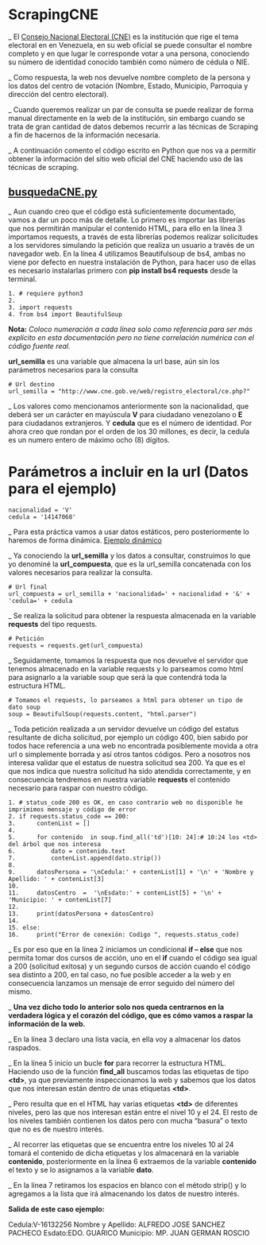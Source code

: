 # ScrapingCNE

_  El [Consejo Nacional Electoral (CNE)](http://www.cne.gob.ve) es la institución que rige el tema electoral en en Venezuela, en su web oficial se puede consultar el nombre completo y en que lugar le corresponde votar a una persona, conociendo su número de identidad conocido también como número de cédula o NIE.

_  Como respuesta, la web nos devuelve nombre completo de la persona y los datos del centro de votación (Nombre, Estado, Municipio, Parroquia y dirección del centro electoral).

_  Cuando queremos realizar un par de consulta se puede realizar de forma manual directamente en la web de la institución, sin embargo cuando se trata de gran cantidad de datos debemos recurrir a las técnicas de Scraping a fin de hacernos de la información necesaria.

_  A continuación comento el código escrito en Python  que nos va a permitir obtener la información del sitio web oficial del CNE haciendo uso de las técnicas de scraping. 

## [busquedaCNE.py](https://github.com/oswaldom-code/ScrapingCNE/blob/master/busquedaCNE.py)

_  Aun cuando creo que el código está suficientemente documentado, vamos a dar un poco más de detalle.
Lo primero es importar las librerías que nos permitirán manipular el contenido HTML, para ello en la línea 3 importamos requests, a través de esta librerías podemos realizar solicitudes a los servidores simulando la petición que realiza un usuario a través de un navegador web. En la línea 4 utilizamos Beautifulsoup de bs4, ambas no viene por defecto en nuestra instalación de Python, para hacer uso de ellas es necesario instalarlas primero con **pip install bs4 requests** desde la terminal.

```
1. # requiere python3
2.
3. import requests
4. from bs4 import BeautifulSoup
```

**Nota:** *Coloco numeración a cada línea solo como referencia para ser más explícito en esta documentación pero no tiene correlación numérica con el código fuente real.*

**url_semilla** es una variable que almacena la url base, aún sin los parámetros necesarios para la consulta

```
# Url destino
url_semilla = "http://www.cne.gob.ve/web/registro_electoral/ce.php?"

```

_  Los valores como mencionamos anteriormente son la nacionalidad, que deberá ser un carácter en mayúscula **V** para ciudadano venezolano o **E** para ciudadanos extranjeros. Y **cedula** que es el número de identidad. Por ahora creo que rondan por el orden de los 30 millones, es decir, la cedula es un numero entero de máximo ocho (8) dígitos.

# Parámetros a incluir en la url (Datos para el ejemplo) 

```
nacionalidad = 'V'
cedula = '14147068'

```
_  Para esta práctica vamos a usar datos estáticos, pero posteriormente lo haremos de forma dinámica. [Ejemplo dinámico](https://github.com/oswaldom-code/ScrapingCNE/blob/master/ejemplo_consulta.py)

_  Ya conociendo la **url_semilla** y los datos a consultar, construimos lo que yo denominé la **url_compuesta**, que es la url_semilla concatenada con los valores necesarios para realizar la consulta.

```
# Url final
url_compuesta = url_semilla + 'nacionalidad=' + nacionalidad + '&' + 'cedula=' + cedula
```

_  Se realiza la solicitud para obtener la respuesta almacenada en la variable **requests** del tipo requests.

```
# Petición
requests = requests.get(url_compuesta)
```

_  Seguidamente, tomamos la respuesta que nos devuelve el servidor que tenemos almacenado en la variable requests y lo parseamos como html para asignarlo a la variable soup que será la que contendrá toda la estructura HTML.

```
# Tomamos el requests, lo parseamos a html para obtener un tipo de dato soup
soup = BeautifulSoup(requests.content, "html.parser")

```

_  Toda petición realizada a un servidor devuelve un código del estatus resultante de dicha  solicitud, por ejemplo un código 400, bien  sabido por todos hace referencia a una web no encontrada posiblemente movida a otra url o simplemente borrada y así otros tantos códigos. Pero a nosotros nos interesa validar que el estatus de nuestra solicitud sea 200. Ya que es el que nos indica que nuestra solicitud ha sido atendida correctamente, y en consecuencia tendremos en nuestra variable **requests** el contenido necesario para raspar con nuestro código.

```
1. # status_code 200 es OK, en caso contrario web no disponible he imprimimos mensaje y código de error
2. if requests.status_code == 200:      
3.      contenList = []
4.
5.      for contenido  in soup.find_all('td')[10: 24]:# 10:24 los <td> del árbol que nos interesa
6.          dato = contenido.text
7.          contenList.append(dato.strip())
8.
9.      datosPersona = '\nCedula:' + contenList[1] + '\n' + 'Nombre y Apellido: ' + contenList[3]
10.
11.     datosCentro  =  '\nEsdato:' + contenList[5] + '\n' + 'Municipio: ' + contenList[7]
12. 
13.     print(datosPersona + datosCentro)
14.  
15. else:
16.     print("Error de conexión: Codigo ", requests.status_code)

```

_  Es por eso que en la línea 2 iniciamos un condicional **if – else** que nos permita tomar dos cursos de acción, uno en el **if** cuando el código sea igual a 200 (solicitud exitosa) y un segundo cursos de acción cuando el código sea distinto a 200, en tal caso, no fue posible acceder a la web y en consecuencia lanzamos un mensaje de error seguido del número del mismo.


_  **Una vez dicho todo lo anterior solo nos queda centrarnos en la verdadera lógica y el corazón del código, que es cómo vamos a raspar la información de la web.**


_  En la línea 3 declaro una lista vacía, en ella voy a almacenar los datos raspados.

_  En la línea 5 inicio un bucle **for** para recorrer la estructura HTML. Haciendo uso de la función **find_all** buscamos todas las etiquetas de tipo **\<td>**, ya que previamente inspeccionamos la web y sabemos que los datos que nos interesan están dentro de unas etiquetas **\<td>**.

_  Pero resulta que en el HTML hay varias etiquetas **\<td>** de diferentes niveles, pero las que nos interesan están entre el nivel 10 y el 24. El resto de los niveles también contienen los datos pero con mucha “basura” o texto que no es de nuestro interés.

_  Al recorrer las etiquetas <td> que se encuentra entre los niveles  10 al 24 tomará el contenido de dicha etiquetas y los almacenará en la variable **contenido**, posteriormente en la  línea 6 extraemos de la variable **contenido** el texto  y se lo asignamos a la variable **dato**.

_  En la línea 7 retiramos los espacios en blanco con el método strip() y lo agregamos a la lista que irá almacenando los datos de nuestro interés.


**Salida de este caso ejemplo:**

Cedula:V-16132256
Nombre y Apellido: ALFREDO JOSE SANCHEZ PACHECO
Esdato:EDO. GUARICO
Municipio: MP. JUAN GERMAN ROSCIO

